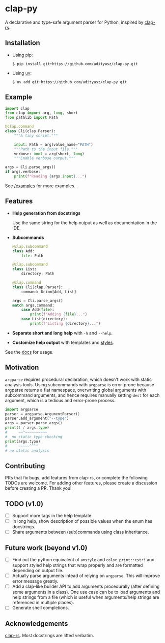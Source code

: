 # clap-py

A declarative and type-safe argument parser for Python, inspired by
[clap-rs](https://github.com/clap-rs/clap).

## Installation

- Using pip:
  ```console
  $ pip install git+https://github.com/adityasz/clap-py.git
  ```

- Using [uv](https://docs.astral.sh/uv):
  ```console
  $ uv add git+https://github.com/adityasz/clap-py.git
  ```

## Example

```python
import clap
from clap import arg, long, short
from pathlib import Path

@clap.command
class Cli(clap.Parser):
    """A tiny script."""

    input: Path = arg(value_name="PATH")
    """Path to the input file."""
    verbose: bool = arg(short, long)
    """Enable verbose output."""

args = Cli.parse_args()
if args.verbose:
    print(f"Reading {args.input}...")
```

See [/examples](https://github.com/adityasz/clap-py/tree/master/examples) for more examples.

## Features

- **Help generation from docstrings**

  Use the same string for the help output as well as documentation in the IDE.

- **Subcommands**

  ```python
  @clap.subcommand
  class Add:
      file: Path

  @clap.subcommand
  class List:
      directory: Path

  @clap.command
  class Cli(clap.Parser):
      command: Union[Add, List]

  args = Cli.parse_args()
  match args.command:
      case Add(file):
          print(f"Adding {file}...")
      case List(directory):
          print(f"Listing {directory}...")
  ```

- **Separate short and long help** with `-h` and `--help`.

- **Customize help output** with templates and [styles](https://adityasz.github.io/clap-py/styling/#clap.styling.Styles).

See the [docs](https://adityasz.github.io/clap-py) for usage.

## Motivation

`argparse` requires procedural declaration, which doesn't work with static
analysis tools. Using subcommands with `argparse` is error-prone because
argparse returns a flat namespace, overwriting global arguments with subcommand
arguments, and hence requires manually setting `dest` for each argument, which
is a tedious and error-prone process.

```python
import argparse
parser = argparse.ArgumentParser()
parser.add_argument("--type")
args = parser.parse_args()
print(1 / args.type)
#     ~~^~~~~~~~~~~
#  no static type checking
print(args.typo)
#     ~~~~~^^^^
# no static analysis
```

## Contributing

PRs that fix bugs, add features from clap-rs, or complete the following TODOs
are welcome. For adding other features, please create a discussion before
creating a PR. Thank you!

## TODO (v1.0)

- [ ] Support more tags in the help template.
- [ ] In long help, show description of possible values when the enum has
      docstrings.
- [ ] Share arguments between (sub)commands using class inheritance.

## Future work (beyond v1.0)

- [ ] Find out the python equivalent of `anstyle` and `color_print::cstr!`
      and support styled help strings that wrap properly and are formatted
      depending on output file.
- [ ] Actually parse arguments intead of relying on `argparse`.
      This will improve error message greatly.
- [ ] Add a clap-like builder API to add arguments procedurally (after defining
      some arguments in a class). One use case can be to load arguments and help
      strings from a file (which is useful when arguments/help strings are
      referenced in multiple places).
- [ ] Generate shell completions.

## Acknowledgements

[clap-rs](https://github.com/clap-rs/clap). Most docstrings are lifted verbatim.
